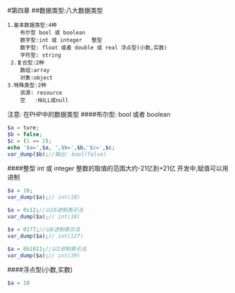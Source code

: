 #第四章 
##数据类型:八大数据类型
```
1.基本数据类型:4种
    布尔型 bool 或 boolean
    数字型:int 或 integer   整型
    数字型: float 或者 double 或 real 浮点型(小数,实数)
    字符型: string 
 2.复合型:2种
    数组:array
    对象:object
3.特殊类型:2种
    资源: resource
    空   :NULL或null 
```
注意: 在PHP中的数据类型
####布尔型: bool 或者 boolean
```PHP
$a = ture;
$b = false; 
$c = (1 == 2);
echo '$a=',$a, ',$b=',$b,'$c=',$c;
var_dump($b);//输出: bool(false)
```
####整型 int 或 integer 
整数的取值的范围大约-21亿到+21亿
开发中,赋值可以用进制
```PHP
$a = 10;
var_dump($a);// int(10)

$a = 0x12;//以16进制表示法
var_dump($a);// int(18)

$a = 0177;//以8进制表示法
var_dump($a);// int(127)

$a = 0b1011;//以2进制表示法
var_dump($a);// int(39)
```
####浮点型(小数,实数)
```PHP
$a = 10
```


